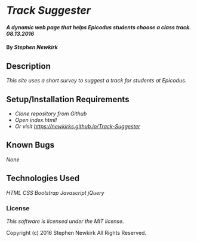 # _Track Suggester_

#### _A dynamic web page that helps Epicodus students choose a class track. 08.13.2016_

#### By _**Stephen Newkirk**_

## Description

_This site uses a short survey to suggest a track for students at Epicodus._

## Setup/Installation Requirements

* _Clone repository from Github_
* _Open index.html!_
* _Or visit https://newkirks.github.io/Track-Suggester_

## Known Bugs

_None_

## Technologies Used

_HTML_
_CSS_
_Bootstrap_
_Javascript_
_jQuery_

### License

_This software is licensed under the MIT license._

Copyright (c) 2016 Stephen Newkirk All Rights Reserved.
